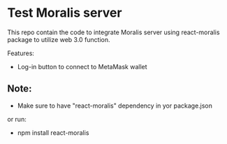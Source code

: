 # Test Moralis server

This repo contain the code to integrate Moralis server using react-moralis package to utilize web 3.0 function.

Features:

- Log-in button to connect to MetaMask wallet

## Note:

- Make sure to have "react-moralis" dependency in yor package.json

or run:

- npm install react-moralis
